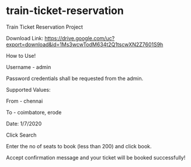 # train-ticket-reservation
Train Ticket Reservation Project

Download Link: https://drive.google.com/uc?export=download&id=1Ms3wcwTodM634t2Q1tscwXN2Z7601S9h


How to Use!

Username - admin

Password credentials shall be requested from the admin.

Supported Values:

From - chennai

To - coimbatore, erode

Date: 1/7/2020

Click Search

Enter the no of seats to book (less than 200) and click book.

Accept confirmation message and your ticket will be booked successfully!

